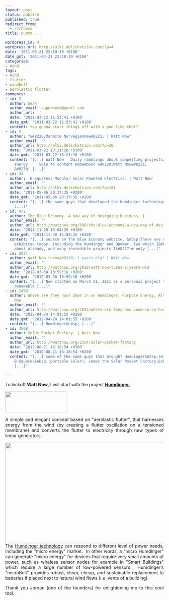 ```yaml
---
layout: post
status: publish
published: true
redirect_from:
  - /4/hummm
title: Hummm ...

wordpress_id: 4
wordpress_url: http://alki.delichatsios.com/?p=4
date: '2011-03-21 22:10:10 +0100'
date_gmt: '2011-03-21 22:10:10 +0100'
categories:
- Wind
tags:
- Wind
- flutter
- windbelt
- aerolastic flutter
comments:
- id: 2
  author: Sean
  author_email: superweed@gmail.com
  author_url: ''
  date: '2011-03-22 11:53:41 +0100'
  date_gmt: '2011-03-22 11:53:41 +0100'
  content: You gonna start things off with a pun like that?
- id: 3
  author: "&#8220;Marmite Norvegienne&#8221; | Watt Now"
  author_email: ''
  author_url: http://alki.delichatsios.com/?p=20
  date: '2011-03-22 18:21:28 +0100'
  date_gmt: '2011-03-22 18:21:28 +0100'
  content: "[...] Watt Now   Daily ramblings about compelling projects/ concepts regarding
    energy.    Skip to content HomeAbout &#8220;Watt Now&#8221;        &larr; Hummm
    &#8230; [...]"
- id: 34
  author: 'B-Squares: Modular Solar Powered Electrics. | Watt Now'
  author_email: ''
  author_url: http://alki.delichatsios.com/?p=181
  date: '2011-05-06 20:37:35 +0200'
  date_gmt: '2011-05-06 20:37:35 +0200'
  content: "[...] the same guys that developed the Humdinger technology comes&#8230;
    [...]"
- id: 472
  author: The Blue Economy. A new way of designing business. |
  author_email: ''
  author_url: http://wattnow.org/898/the-blue-economy-a-new-way-of-designing-business
  date: '2011-11-28 15:04:25 +0100'
  date_gmt: '2011-11-28 15:04:25 +0100'
  content: "[...] source on The Blue Economy website. &nbsp;There are over 70 projects
    exhibited today, including the Humdinger and Opower, two which I&#8217;ve written
    about already, and many incredible projects I&#8217;m only [...]"
- id: 2071
  author: Watt Now turns&#8230; 1 years old! | Watt Now
  author_email: ''
  author_url: http://wattnow.org/2010/watt-now-turns-1-years-old
  date: '2012-03-30 13:59:16 +0200'
  date_gmt: '2012-03-30 13:59:16 +0200'
  content: "[...] Now started on March 21, 2011 as a personal project to learn about
    renewable [...]"
- id: 2470
  author: Where are they now? Zoom in on Humdinger, Purpose Energy, Altaeros. | Watt
    Now
  author_email: ''
  author_url: http://wattnow.org/2042/where-are-they-now-zoom-in-on-humdinger-purpose-energy-altaeros
  date: '2012-04-24 14:01:55 +0200'
  date_gmt: '2012-04-24 14:01:55 +0200'
  content: "[...] Humdinger&nbsp; [...]"
- id: 4508
  author: Solar Pocket Factory. | Watt Now
  author_email: ''
  author_url: http://wattnow.org/2354/solar-pocket-factory
  date: '2012-08-21 16:18:54 +0200'
  date_gmt: '2012-08-21 16:18:54 +0200'
  content: "[...] some of the same guys that brought Humdinger&nbsp;(micro-wind) and
    B-Squares&nbsp;(portable solar), comes the Solar Pocket Factory,&nbsp;a mini &#8216;solar
    [...]"

---
```

<p style="text-align: justify;">To kickoff <strong>Watt Now</strong>, I will start with the project <a href="http://www.humdingerwind.com/"><strong>Humdinger</strong>.</a></p>
<p style="text-align: justify;"><a href="{{ 'assets/from-wordpress/uploads/2011/03/humdinger-logo.jpg' | relative_url }}"><img class="alignnone size-full wp-image-5" title="humdinger logo" src="{{ 'assets/from-wordpress/uploads/2011/03/humdinger-logo.jpg' | relative_url }}" alt="" width="197" height="66" /></a></p>
<p style="text-align: justify;">A simple and elegant concept based on "aerolastic flutter", that harnesses energy from the wind (by creating a flutter oscillation on a tensioned membrane) and converts the flutter to electricity through new types of linear generators.</p>
<p style="text-align: justify;"><a href="{{ 'assets/from-wordpress/uploads/2011/03/humding2.png' | relative_url }}"><img class="size-full wp-image-8 aligncenter" title="humding" src="{{ 'assets/from-wordpress/uploads/2011/03/humding2.png' | relative_url }}" alt="" width="909" height="319" /></a><br />
The <a href="http://www.humdingerwind.com/">Humdinger technology</a> can respond to different level of power needs, including the "micro energy" market. &nbsp;In other words, a "micro Humdinger" can generate "micro energy" for devices that require very small amounts of power, such as wireless sensor nodes for example in "Smart Buildings" which require a large number of low-powered sensors.&nbsp; Humdinger&rsquo;s "microBelt" provides robust, clean, cheap, and sustainable replacement to batteries if placed next to natural wind flows (i.e. vents of a building).</p>
<p style="text-align: justify;">Thank you Jordan (one of the founders) for enlightening me to this cool tool.</p>
<p style="text-align: justify;">
